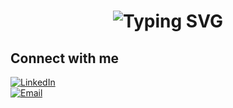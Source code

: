 <h1 align="center">
  <img src="https://readme-typing-svg.demolab.com?font=Fira+Code&size=28&duration=3000&pause=1000&color=blue&center=true&vCenter=true&width=450&lines=Welcome+to+my+profile!+:)" alt="Typing SVG" />
</h1>

## Connect with me

[![LinkedIn](https://img.shields.io/badge/LinkedIn-black?style=for-the-badge&logo=linkedin)](https://www.linkedin.com/in/dougnasci/)  
[![Email](https://img.shields.io/badge/Email-black?style=for-the-badge&logo=gmail)](mailto:douglasvn_2002@Hotmail.com)
